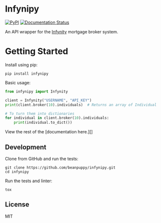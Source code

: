 # Infynipy

[![PyPI](https://img.shields.io/pypi/v/infynipy.svg)](https://pypi.org/project/infynipy/)
[![Documentation Status](https://readthedocs.org/projects/infynipy/badge/?version=latest)](https://infynipy.readthedocs.io/en/latest/?badge=latest)

An API wrapper for the [Infynity][] mortgage broker system.

[Infynity]: https://api.infynity.com.au/v1/doc#!index.md

# Getting Started

Install using pip:

```
pip install infynipy
```

Basic usage:

```python
from infynipy import Infynity

client = Infynity("USERNAME", "API_KEY")
print(client.broker(10).individuals)  # Returns an array of Individual models

# To turn them into dictionaries
for individual in client.broker(10).individuals:
    print(individual.to_dict())
```

View the rest of the [documentation here.][]

[documentation here]: https://infynipy.readthedocs.io

## Development

Clone from GitHub and run the tests:

```
git clone https://github.com/beanpuppy/infynipy.git
cd infynipy
```

Run the tests and linter:
```
tox
```

## License

MIT
